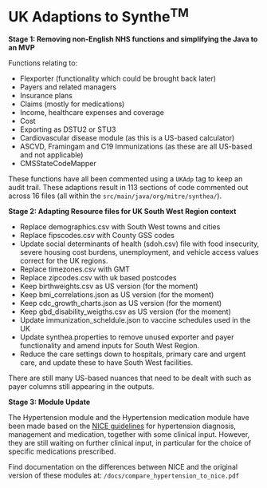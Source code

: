 # UK Adaptions to Synthe<sup>TM</sup>

**Stage 1: Removing non-English NHS functions and simplifying the Java to an MVP**

Functions relating to:

* Flexporter (functionality which could be brought back later)
* Payers and related managers
* Insurance plans
* Claims (mostly for medications)
* Income, healthcare expenses and coverage
* Cost
* Exporting as DSTU2 or STU3
* Cardiovascular disease module (as this is a US-based calculator)
* ASCVD, Framingam and C19 Immunizations (as these are all US-based and not applicable)
* CMSStateCodeMapper

These functions have all been commented using a `UKAdp` tag to keep an audit trail. These adaptions result in 113 sections of code commented out across 16 files (all within the `src/main/java/org/mitre/synthea/`).

**Stage 2: Adapting Resource files for UK South West Region context**

* Replace demographics.csv with South West towns and cities
* Replace fipscodes.csv with County GSS codes
* Update social determinants of health (sdoh.csv) file with food insecurity, severe housing cost burdens, unemployment, and vehicle access values correct for the UK regions.
* Replace timezones.csv with GMT
* Replace zipcodes.csv with uk based postcodes
* Keep birthweights.csv as US version (for the moment)
* Keep bmi_correlations.json as US version (for the moment)
* Keep cdc_growth_charts.json as US version (for the moment)
* Keep gbd_disability_weigths.csv as US version (for the moment)
* Update immunization_scheldule.json to vaccine schedules used in the UK
* Update synthea.properties to remove unused exporter and payer functionality and amend inputs for South West Region.
* Reduce the care settings down to hospitals, primary care and urgent care, and update these to have South West facilities.

There are still many US-based nuances that need to be dealt with such as payer columns still appearing in the outputs.

**Stage 3: Module Update**

The Hypertension module and the Hypertension medication module have been made based on the [NICE guidelines](https://www.nice.org.uk/guidance/ng136) for hypertension diagnosis, management and medication, together with some clinical input. However, they are still waiting on further clinical input, in particular for the choice of specific medications prescribed. 

Find documentation on the differences between NICE and the original version of these modules at: ```/docs/compare_hypertension_to_nice.pdf```
